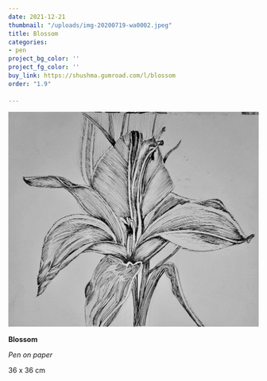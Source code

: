 ```yaml
---
date: 2021-12-21
thumbnail: "/uploads/img-20200719-wa0002.jpeg"
title: Blossom
categories:
- pen
project_bg_color: ''
project_fg_color: ''
buy_link: https://shushma.gumroad.com/l/blossom
order: "1.9"

---
```

![](/uploads/img-20200719-wa0002.jpeg)

**Blossom**

_Pen on paper_

36 x 36 cm
